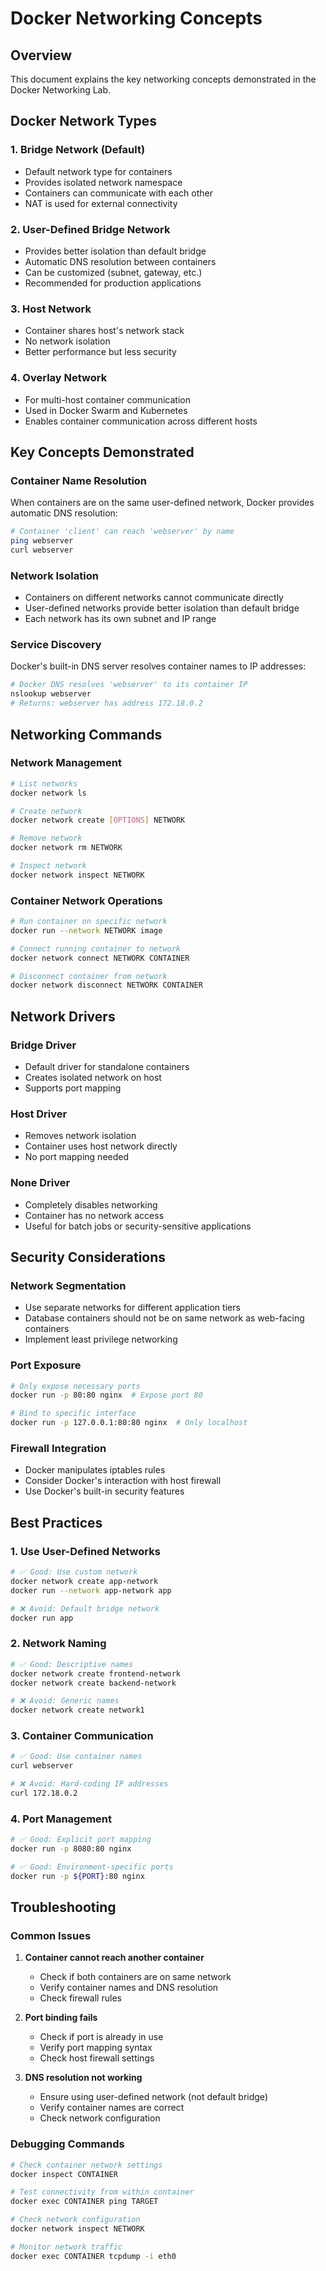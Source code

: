 # Docker Networking Concepts

## Overview

This document explains the key networking concepts demonstrated in the Docker Networking Lab.

## Docker Network Types

### 1. Bridge Network (Default)
- Default network type for containers
- Provides isolated network namespace
- Containers can communicate with each other
- NAT is used for external connectivity

### 2. User-Defined Bridge Network
- Provides better isolation than default bridge
- Automatic DNS resolution between containers
- Can be customized (subnet, gateway, etc.)
- Recommended for production applications

### 3. Host Network
- Container shares host's network stack
- No network isolation
- Better performance but less security

### 4. Overlay Network
- For multi-host container communication
- Used in Docker Swarm and Kubernetes
- Enables container communication across different hosts

## Key Concepts Demonstrated

### Container Name Resolution
When containers are on the same user-defined network, Docker provides automatic DNS resolution:

```bash
# Container 'client' can reach 'webserver' by name
ping webserver
curl webserver
```

### Network Isolation
- Containers on different networks cannot communicate directly
- User-defined networks provide better isolation than default bridge
- Each network has its own subnet and IP range

### Service Discovery
Docker's built-in DNS server resolves container names to IP addresses:

```bash
# Docker DNS resolves 'webserver' to its container IP
nslookup webserver
# Returns: webserver has address 172.18.0.2
```

## Networking Commands

### Network Management
```bash
# List networks
docker network ls

# Create network
docker network create [OPTIONS] NETWORK

# Remove network
docker network rm NETWORK

# Inspect network
docker network inspect NETWORK
```

### Container Network Operations
```bash
# Run container on specific network
docker run --network NETWORK image

# Connect running container to network
docker network connect NETWORK CONTAINER

# Disconnect container from network
docker network disconnect NETWORK CONTAINER
```

## Network Drivers

### Bridge Driver
- Default driver for standalone containers
- Creates isolated network on host
- Supports port mapping

### Host Driver
- Removes network isolation
- Container uses host network directly
- No port mapping needed

### None Driver
- Completely disables networking
- Container has no network access
- Useful for batch jobs or security-sensitive applications

## Security Considerations

### Network Segmentation
- Use separate networks for different application tiers
- Database containers should not be on same network as web-facing containers
- Implement least privilege networking

### Port Exposure
```bash
# Only expose necessary ports
docker run -p 80:80 nginx  # Expose port 80

# Bind to specific interface
docker run -p 127.0.0.1:80:80 nginx  # Only localhost
```

### Firewall Integration
- Docker manipulates iptables rules
- Consider Docker's interaction with host firewall
- Use Docker's built-in security features

## Best Practices

### 1. Use User-Defined Networks
```bash
# ✅ Good: Use custom network
docker network create app-network
docker run --network app-network app

# ❌ Avoid: Default bridge network
docker run app
```

### 2. Network Naming
```bash
# ✅ Good: Descriptive names
docker network create frontend-network
docker network create backend-network

# ❌ Avoid: Generic names
docker network create network1
```

### 3. Container Communication
```bash
# ✅ Good: Use container names
curl webserver

# ❌ Avoid: Hard-coding IP addresses
curl 172.18.0.2
```

### 4. Port Management
```bash
# ✅ Good: Explicit port mapping
docker run -p 8080:80 nginx

# ✅ Good: Environment-specific ports
docker run -p ${PORT}:80 nginx
```

## Troubleshooting

### Common Issues

1. **Container cannot reach another container**
   - Check if both containers are on same network
   - Verify container names and DNS resolution
   - Check firewall rules

2. **Port binding fails**
   - Check if port is already in use
   - Verify port mapping syntax
   - Check host firewall settings

3. **DNS resolution not working**
   - Ensure using user-defined network (not default bridge)
   - Verify container names are correct
   - Check network configuration

### Debugging Commands
```bash
# Check container network settings
docker inspect CONTAINER

# Test connectivity from within container
docker exec CONTAINER ping TARGET

# Check network configuration
docker network inspect NETWORK

# Monitor network traffic
docker exec CONTAINER tcpdump -i eth0
```
